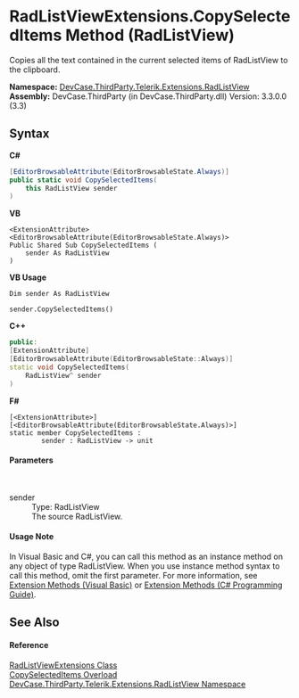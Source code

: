 # RadListViewExtensions.CopySelectedItems Method (RadListView)
 

Copies all the text contained in the current selected items of RadListView to the clipboard.

**Namespace:**&nbsp;<a href="N_DevCase_ThirdParty_Telerik_Extensions_RadListView">DevCase.ThirdParty.Telerik.Extensions.RadListView</a><br />**Assembly:**&nbsp;DevCase.ThirdParty (in DevCase.ThirdParty.dll) Version: 3.3.0.0 (3.3)

## Syntax

**C#**<br />
``` C#
[EditorBrowsableAttribute(EditorBrowsableState.Always)]
public static void CopySelectedItems(
	this RadListView sender
)
```

**VB**<br />
``` VB
<ExtensionAttribute>
<EditorBrowsableAttribute(EditorBrowsableState.Always)>
Public Shared Sub CopySelectedItems ( 
	sender As RadListView
)
```

**VB Usage**<br />
``` VB Usage
Dim sender As RadListView

sender.CopySelectedItems()
```

**C++**<br />
``` C++
public:
[ExtensionAttribute]
[EditorBrowsableAttribute(EditorBrowsableState::Always)]
static void CopySelectedItems(
	RadListView^ sender
)
```

**F#**<br />
``` F#
[<ExtensionAttribute>]
[<EditorBrowsableAttribute(EditorBrowsableState.Always)>]
static member CopySelectedItems : 
        sender : RadListView -> unit 

```


#### Parameters
&nbsp;<dl><dt>sender</dt><dd>Type: RadListView<br />The source RadListView.</dd></dl>

#### Usage Note
In Visual Basic and C#, you can call this method as an instance method on any object of type RadListView. When you use instance method syntax to call this method, omit the first parameter. For more information, see <a href="https://docs.microsoft.com/dotnet/visual-basic/programming-guide/language-features/procedures/extension-methods">Extension Methods (Visual Basic)</a> or <a href="https://docs.microsoft.com/dotnet/csharp/programming-guide/classes-and-structs/extension-methods">Extension Methods (C# Programming Guide)</a>.

## See Also


#### Reference
<a href="T_DevCase_ThirdParty_Telerik_Extensions_RadListView_RadListViewExtensions">RadListViewExtensions Class</a><br /><a href="Overload_DevCase_ThirdParty_Telerik_Extensions_RadListView_RadListViewExtensions_CopySelectedItems">CopySelectedItems Overload</a><br /><a href="N_DevCase_ThirdParty_Telerik_Extensions_RadListView">DevCase.ThirdParty.Telerik.Extensions.RadListView Namespace</a><br />